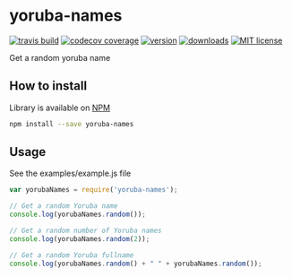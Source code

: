 # yoruba-names

[![travis build](https://img.shields.io/travis/mczlatan/yoruba-names.svg)](https://travis-ci.org/mczlatan/yoruba-names)
[![codecov coverage](https://img.shields.io/codecov/c/github/mczlatan/yoruba-names.svg)](https://codecov.io/gh/mczlatan/yoruba-names)
[![version](https://img.shields.io/npm/v/yoruba-names.svg)](https://www.npmjs.com/package/yoruba-names)
[![downloads](https://img.shields.io/npm/dt/yoruba-names.svg)](http://npm-stats.com/~packages/yoruba-names)
[![MIT license](https://img.shields.io/npm/l/yoruba-names.svg)](https://opensource.org/licenses/MIT)

Get a random yoruba name

## How to install

Library is available on [NPM](https://www.npmjs.com/package/yoruba-names)

```bash
npm install --save yoruba-names
```

## Usage

See the examples/example.js file

```javascript
var yorubaNames = require('yoruba-names');

// Get a random Yoruba name
console.log(yorubaNames.random());

// Get a random number of Yoruba names
console.log(yorubaNames.random(2));

// Get a random Yoruba fullname
console.log(yorubaNames.random() + " " + yorubaNames.random());
```